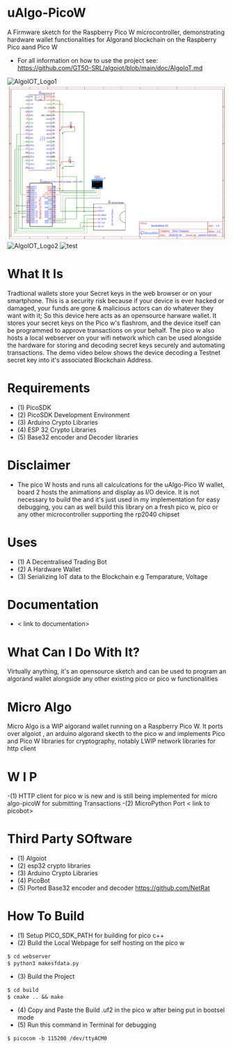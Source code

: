 # uAlgo-PicoW
A Firmware sketch for the Raspberry Pico W microcontroller, demonstrating hardware wallet functionalities for Algorand blockchain on the Raspberry Pico aand Pico W

- For all information on how to use the project see:
https://github.com/GT50-SRL/algoiot/blob/main/doc/AlgoIoT.md


![AlgoIOT_Logo1](https://github.com/Sam2much96/uAlgo-PicoW/blob/dev/logo.png)
![board_schematics](https://github.com/Sam2much96/algoiot/blob/dev/Schematic_hackathon1_2024-05-20.png)
![AlgoIOT_Logo2](https://github.com/GT50-SRL/algoiot/assets/2614303/ba16d833-7ad2-47f5-8bae-315dbd41f9d2)
![test](https://github.com/Sam2much96/uAlgo-PicoW/blob/dev/2024-06-09-162435_1366x768_scrot.png)


# What It Is
Tradtional wallets store your Secret keys in the web browser or on your smartphone. This is a security risk because if your device is ever hacked or damaged, your funds are gone & malicious actors can do whatever they want with it; So this device here acts as an opensource harware wallet. It stores your secret keys on the Pico w's flashrom, and the device itself can be programmed to approve transactions on your behalf. The pico w also hosts a local webserver on your wifi network which can be used alongside the hardware for storing and decoding secret keys securely and automating transactions. The demo video below shows the device  decoding a Testnet secret key into it's associated Blockchain Address. 

# Requirements

- (1) PicoSDK
- (2) PicoSDK Development Environment
- (3) Arduino Crypto Libraries
- (4) ESP 32 Crypto Libraries
- (5) Base32 encoder and Decoder libraries

# Disclaimer
- The pico W hosts and runs all calculcations for the uAlgo-Pico W wallet, board 2 hosts the animations and display as I/O device. It is not necessary to build the and it's just used in my implementation for easy debugging, you can as well build this library on a fresh pico w, pico or any other microcontroller supporting the rp2040 chipset

# Uses
- (1) A Decentralised Trading Bot
- (2) A Hardware Wallet
- (3) Serializing IoT data to the Blockchain e.g Temparature, Voltage 

# Documentation
- < link to documentation>

# What Can I Do With It?
Virtually anything, it's an opensource sketch and can be used to program an algorand wallet alongside any other existing pico or pico w functionalities

# Micro Algo

Micro Algo is a WIP algorand wallet running on a Raspberry Pico W. It ports over algoiot <include link to algoiot>, an arduino algorand skecth to the pico w and implements Pico and Pico W libraries for cryptography, notably LWIP network libraries for http client

# W I P
-(1) HTTP client for pico w is new and is still being implemented for micro algo-picoW for submitting Transactions
-(2) MicroPython Port < link to picobot>

# Third Party SOftware
- (1) Algoiot
- (2) esp32 crypto libraries <link>
- (3) Arduino Crypto Libraries <link>
- (4) PicoBot <link>
- (5) Ported Base32 encoder and decoder <https://github.com/NetRat>

# How To Build
- (1) Setup PICO_SDK_PATH for building for pico c++ 
- (2) Build the Local Webpage for self hosting on the pico w

```
$ cd webserver
$ python3 makesfdata.py
```

- (3) Build the Project 

```
$ cd build
$ cmake .. && make
```

- (4) Copy and Paste the Build .uf2 in the pico w after being put in bootsel mode
- (5) Run this command in Terminal for debugging

```
$ picocom -b 115200 /dev/ttyACM0
```

